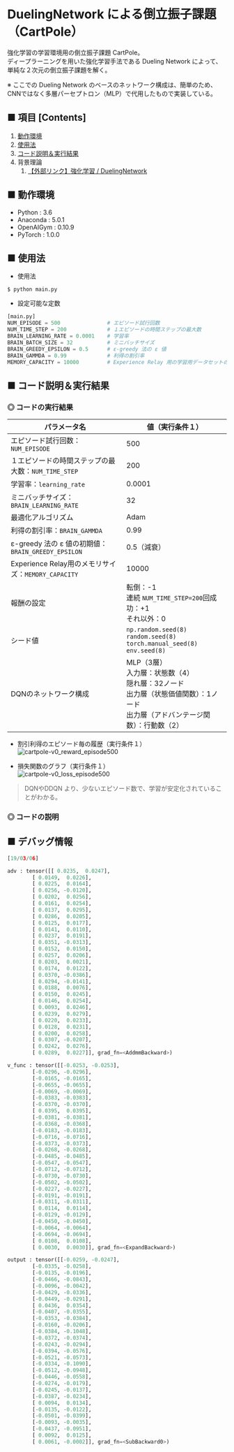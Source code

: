 # DuelingNetwork による倒立振子課題（CartPole）
強化学習の学習環境用の倒立振子課題 CartPole。<br>
ディープラーニングを用いた強化学習手法である Dueling Network によって、単純な２次元の倒立振子課題を解く。<br>

※ ここでの Dueling Network のベースのネットワーク構成は、簡単のため、CNNではなく多層パーセプトロン（MLP）で代用したもので実装している。<br>

## ■ 項目 [Contents]
1. [動作環境](#動作環境)
1. [使用法](#使用法)
1. [コード説明＆実行結果](#コード説明＆実行結果)
1. 背景理論
    1. [【外部リンク】強化学習 / DuelingNetwork](https://github.com/Yagami360/My_NoteBook/blob/master/%E6%83%85%E5%A0%B1%E5%B7%A5%E5%AD%A6/%E6%83%85%E5%A0%B1%E5%B7%A5%E5%AD%A6_%E6%A9%9F%E6%A2%B0%E5%AD%A6%E7%BF%92_%E5%BC%B7%E5%8C%96%E5%AD%A6%E7%BF%92.md#DuelingNetwork)


## ■ 動作環境

- Python : 3.6
- Anaconda : 5.0.1
- OpenAIGym : 0.10.9
- PyTorch : 1.0.0

## ■ 使用法

- 使用法
```
$ python main.py
```

- 設定可能な定数
```python
[main.py]
NUM_EPISODE = 500               # エピソード試行回数
NUM_TIME_STEP = 200             # １エピソードの時間ステップの最大数
BRAIN_LEARNING_RATE = 0.0001    # 学習率
BRAIN_BATCH_SIZE = 32           # ミニバッチサイズ
BRAIN_GREEDY_EPSILON = 0.5      # ε-greedy 法の ε 値
BRAIN_GAMMDA = 0.99             # 利得の割引率
MEMORY_CAPACITY = 10000         # Experience Relay 用の学習用データセットのメモリの最大の長さ
```

<a id="コード説明＆実行結果"></a>

## ■ コード説明＆実行結果

### ◎ コードの実行結果

|パラメータ名|値（実行条件１）|
|---|---|
|エピソード試行回数：`NUM_EPISODE`|500|
|１エピソードの時間ステップの最大数：`NUM_TIME_STEP`|200|
|学習率：`learning_rate`|0.0001|
|ミニバッチサイズ：`BRAIN_LEARNING_RATE`|32|
|最適化アルゴリズム|Adam|
|利得の割引率：`BRAIN_GAMMDA`|0.99|
|ε-greedy 法の ε 値の初期値：`BRAIN_GREEDY_EPSILON`|0.5（減衰）|
|Experience Relay用のメモリサイズ：`MEMORY_CAPACITY`|10000|
|報酬の設定|転倒：-1<br>連続 `NUM_TIME_STEP=200`回成功：+1<br>それ以外：0|
|シード値|`np.random.seed(8)`<br>`random.seed(8)`<br>`torch.manual_seed(8)`<br>`env.seed(8)`|
|DQNのネットワーク構成|MLP（3層）<br>入力層：状態数（4）<br>隠れ層：32ノード<br>出力層（状態価値関数）：1ノード<br>出力層（アドバンテージ関数）：行動数（2）|


- 割引利得のエピソード毎の履歴（実行条件１）<br>
![cartpole-v0_reward_episode500](https://user-images.githubusercontent.com/25688193/53857397-79015000-4019-11e9-8a39-6d95572079dc.png)<br>

- 損失関数のグラフ（実行条件１）<br>
![cartpole-v0_loss_episode500](https://user-images.githubusercontent.com/25688193/53857398-7999e680-4019-11e9-909f-c6e7b223762a.png)<br>

> DQNやDDQN より、少ないエピソード数で、学習が安定化されていることがわかる。<br>

### ◎ コードの説明


## ■ デバッグ情報

```python
[19/03/06]

adv : tensor([[ 0.0235,  0.0247],
        [ 0.0149,  0.0226],
        [ 0.0225,  0.0164],
        [ 0.0256, -0.0120],
        [ 0.0202,  0.0256],
        [ 0.0161,  0.0254],
        [ 0.0137,  0.0295],
        [ 0.0286,  0.0205],
        [ 0.0125,  0.0177],
        [ 0.0141,  0.0110],
        [ 0.0237,  0.0191],
        [ 0.0351, -0.0313],
        [ 0.0152,  0.0150],
        [ 0.0257,  0.0206],
        [ 0.0203,  0.0021],
        [ 0.0174,  0.0122],
        [ 0.0370, -0.0386],
        [ 0.0294, -0.0141],
        [ 0.0188,  0.0076],
        [ 0.0150,  0.0245],
        [ 0.0146,  0.0254],
        [ 0.0093,  0.0246],
        [ 0.0239,  0.0279],
        [ 0.0220,  0.0233],
        [ 0.0128,  0.0231],
        [ 0.0200,  0.0258],
        [ 0.0307, -0.0207],
        [ 0.0242,  0.0276],
        [ 0.0289,  0.0227]], grad_fn=<AddmmBackward>)

v_func : tensor([[-0.0253, -0.0253],
        [-0.0296, -0.0296],
        [-0.0165, -0.0165],
        [-0.0655, -0.0655],
        [-0.0069, -0.0069],
        [-0.0383, -0.0383],
        [-0.0370, -0.0370],
        [ 0.0395,  0.0395],
        [-0.0381, -0.0381],
        [-0.0368, -0.0368],
        [-0.0183, -0.0183],
        [-0.0716, -0.0716],
        [-0.0373, -0.0373],
        [-0.0268, -0.0268],
        [-0.0485, -0.0485],
        [-0.0547, -0.0547],
        [-0.0712, -0.0712],
        [-0.0730, -0.0730],
        [-0.0502, -0.0502],
        [-0.0227, -0.0227],
        [-0.0191, -0.0191],
        [-0.0311, -0.0311],
        [ 0.0114,  0.0114],
        [-0.0129, -0.0129],
        [-0.0450, -0.0450],
        [-0.0064, -0.0064],
        [-0.0694, -0.0694],
        [ 0.0108,  0.0108],
        [ 0.0030,  0.0030]], grad_fn=<ExpandBackward>)

output : tensor([[-0.0259, -0.0247],
        [-0.0335, -0.0258],
        [-0.0135, -0.0196],
        [-0.0466, -0.0843],
        [-0.0096, -0.0042],
        [-0.0429, -0.0336],
        [-0.0449, -0.0291],
        [ 0.0436,  0.0354],
        [-0.0407, -0.0355],
        [-0.0353, -0.0384],
        [-0.0160, -0.0206],
        [-0.0384, -0.1048],
        [-0.0372, -0.0374],
        [-0.0243, -0.0294],
        [-0.0394, -0.0576],
        [-0.0521, -0.0573],
        [-0.0334, -0.1090],
        [-0.0512, -0.0948],
        [-0.0446, -0.0558],
        [-0.0274, -0.0179],
        [-0.0245, -0.0137],
        [-0.0387, -0.0234],
        [ 0.0094,  0.0134],
        [-0.0135, -0.0122],
        [-0.0501, -0.0399],
        [-0.0093, -0.0035],
        [-0.0437, -0.0951],
        [ 0.0092,  0.0125],
        [ 0.0061, -0.0002]], grad_fn=<SubBackward0>)
```
